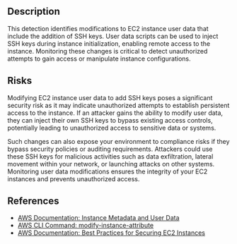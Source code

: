 ## Description

This detection identifies modifications to EC2 instance user data that include the addition of SSH keys. User data scripts can be used to inject SSH keys during instance initialization, enabling remote access to the instance. Monitoring these changes is critical to detect unauthorized attempts to gain access or manipulate instance configurations.

## Risks

Modifying EC2 instance user data to add SSH keys poses a significant security risk as it may indicate unauthorized attempts to establish persistent access to the instance. If an attacker gains the ability to modify user data, they can inject their own SSH keys to bypass existing access controls, potentially leading to unauthorized access to sensitive data or systems.

Such changes can also expose your environment to compliance risks if they bypass security policies or auditing requirements. Attackers could use these SSH keys for malicious activities such as data exfiltration, lateral movement within your network, or launching attacks on other systems. Monitoring user data modifications ensures the integrity of your EC2 instances and prevents unauthorized access.

## References

- [AWS Documentation: Instance Metadata and User Data](https://docs.aws.amazon.com/AWSEC2/latest/UserGuide/ec2-instance-metadata.html)
- [AWS CLI Command: modify-instance-attribute](https://docs.aws.amazon.com/cli/latest/reference/ec2/modify-instance-attribute.html)
- [AWS Documentation: Best Practices for Securing EC2 Instances](https://docs.aws.amazon.com/AWSEC2/latest/UserGuide/ec2-best-practices.html)
